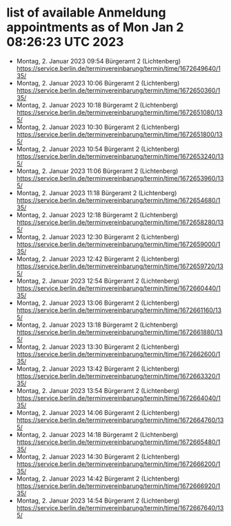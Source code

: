 # list of available Anmeldung appointments as of Mon Jan  2 08:26:23 UTC 2023
- Montag, 2. Januar 2023 09:54 Bürgeramt 2 (Lichtenberg) https://service.berlin.de/terminvereinbarung/termin/time/1672649640/135/
- Montag, 2. Januar 2023 10:06 Bürgeramt 2 (Lichtenberg) https://service.berlin.de/terminvereinbarung/termin/time/1672650360/135/
- Montag, 2. Januar 2023 10:18 Bürgeramt 2 (Lichtenberg) https://service.berlin.de/terminvereinbarung/termin/time/1672651080/135/
- Montag, 2. Januar 2023 10:30 Bürgeramt 2 (Lichtenberg) https://service.berlin.de/terminvereinbarung/termin/time/1672651800/135/
- Montag, 2. Januar 2023 10:54 Bürgeramt 2 (Lichtenberg) https://service.berlin.de/terminvereinbarung/termin/time/1672653240/135/
- Montag, 2. Januar 2023 11:06 Bürgeramt 2 (Lichtenberg) https://service.berlin.de/terminvereinbarung/termin/time/1672653960/135/
- Montag, 2. Januar 2023 11:18 Bürgeramt 2 (Lichtenberg) https://service.berlin.de/terminvereinbarung/termin/time/1672654680/135/
- Montag, 2. Januar 2023 12:18 Bürgeramt 2 (Lichtenberg) https://service.berlin.de/terminvereinbarung/termin/time/1672658280/135/
- Montag, 2. Januar 2023 12:30 Bürgeramt 2 (Lichtenberg) https://service.berlin.de/terminvereinbarung/termin/time/1672659000/135/
- Montag, 2. Januar 2023 12:42 Bürgeramt 2 (Lichtenberg) https://service.berlin.de/terminvereinbarung/termin/time/1672659720/135/
- Montag, 2. Januar 2023 12:54 Bürgeramt 2 (Lichtenberg) https://service.berlin.de/terminvereinbarung/termin/time/1672660440/135/
- Montag, 2. Januar 2023 13:06 Bürgeramt 2 (Lichtenberg) https://service.berlin.de/terminvereinbarung/termin/time/1672661160/135/
- Montag, 2. Januar 2023 13:18 Bürgeramt 2 (Lichtenberg) https://service.berlin.de/terminvereinbarung/termin/time/1672661880/135/
- Montag, 2. Januar 2023 13:30 Bürgeramt 2 (Lichtenberg) https://service.berlin.de/terminvereinbarung/termin/time/1672662600/135/
- Montag, 2. Januar 2023 13:42 Bürgeramt 2 (Lichtenberg) https://service.berlin.de/terminvereinbarung/termin/time/1672663320/135/
- Montag, 2. Januar 2023 13:54 Bürgeramt 2 (Lichtenberg) https://service.berlin.de/terminvereinbarung/termin/time/1672664040/135/
- Montag, 2. Januar 2023 14:06 Bürgeramt 2 (Lichtenberg) https://service.berlin.de/terminvereinbarung/termin/time/1672664760/135/
- Montag, 2. Januar 2023 14:18 Bürgeramt 2 (Lichtenberg) https://service.berlin.de/terminvereinbarung/termin/time/1672665480/135/
- Montag, 2. Januar 2023 14:30 Bürgeramt 2 (Lichtenberg) https://service.berlin.de/terminvereinbarung/termin/time/1672666200/135/
- Montag, 2. Januar 2023 14:42 Bürgeramt 2 (Lichtenberg) https://service.berlin.de/terminvereinbarung/termin/time/1672666920/135/
- Montag, 2. Januar 2023 14:54 Bürgeramt 2 (Lichtenberg) https://service.berlin.de/terminvereinbarung/termin/time/1672667640/135/
